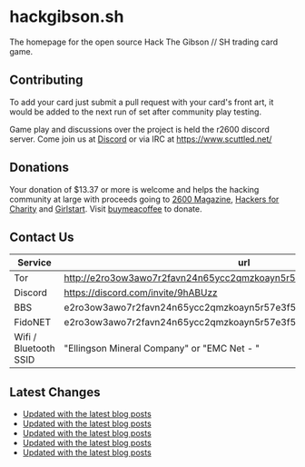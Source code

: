 # hackgibson.sh
The homepage for the open source Hack The Gibson // SH trading card game.


## Contributing

To add your card just submit a pull request with your card's front art, it would be added to the next run of set after community play testing.

Game play and discussions over the project is held the r2600 discord server. Come join us at [Discord](https://discord.com/invite/9hABUzz) or via IRC at https://www.scuttled.net/


## Donations

Your donation of $13.37 or more is welcome and helps the hacking community at large with proceeds going to [2600 Magazine](https://2600.com/), [Hackers for Charity](https://hackersforcharity.org) and [Girlstart](https://girlstart.org).  Visit [buymeacoffee](https://www.buymeacoffee.com/hackgibson.sh) to donate.


## Contact Us

Service | url
-|-
Tor | http://e2ro3ow3awo7r2favn24n65ycc2qmzkoayn5r57e3f56nvjwdcgg32ad.onion
Discord | https://discord.com/invite/9hABUzz
BBS | e2ro3ow3awo7r2favn24n65ycc2qmzkoayn5r57e3f56nvjwdcgg32ad.onion:23
FidoNET | e2ro3ow3awo7r2favn24n65ycc2qmzkoayn5r57e3f56nvjwdcgg32ad.onion:24554
Wifi / Bluetooth SSID | "Ellingson Mineral Company" or "EMC Net - <fidonet address>"

## Latest Changes
<!-- BLOG-POST-LIST:START -->
- [Updated with the latest blog posts](https://github.com/DFW2600/hackgibson.sh/commit/f2da15a68d8be7b38f38ebfd884282dae570c8a3)
- [Updated with the latest blog posts](https://github.com/DFW2600/hackgibson.sh/commit/4d54844aabac8f977055396d7b2022870a2980a6)
- [Updated with the latest blog posts](https://github.com/DFW2600/hackgibson.sh/commit/da695664598d3a00c30d410d0d2a9e7777b49dae)
- [Updated with the latest blog posts](https://github.com/DFW2600/hackgibson.sh/commit/17fea8b094449359b0f07ca0ed21baba06953e82)
- [Updated with the latest blog posts](https://github.com/DFW2600/hackgibson.sh/commit/95464f6567523ccd62afa66b99fb065a780b4bdd)
<!-- BLOG-POST-LIST:END -->
